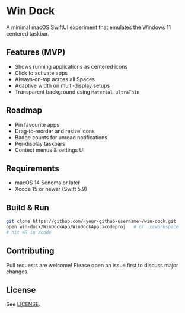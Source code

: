 # Win Dock

A minimal macOS SwiftUI experiment that emulates the Windows 11 centered taskbar.

## Features (MVP)

- Shows running applications as centered icons  
- Click to activate apps  
- Always‑on‑top across all Spaces  
- Adaptive width on multi‑display setups  
- Transparent background using `Material.ultraThin`

## Roadmap

- Pin favourite apps  
- Drag‑to‑reorder and resize icons  
- Badge counts for unread notifications  
- Per‑display taskbars  
- Context menus & settings UI

## Requirements

- macOS 14 Sonoma or later  
- Xcode 15 or newer (Swift 5.9)  

## Build & Run

```bash
git clone https://github.com/<your‑github‑username>/win-dock.git
open win-dock/WinDockApp/WinDockApp.xcodeproj   # or .xcworkspace
# hit ⌘R in Xcode
```

## Contributing

Pull requests are welcome! Please open an issue first to discuss major changes.

## License

See [LICENSE](LICENSE).
